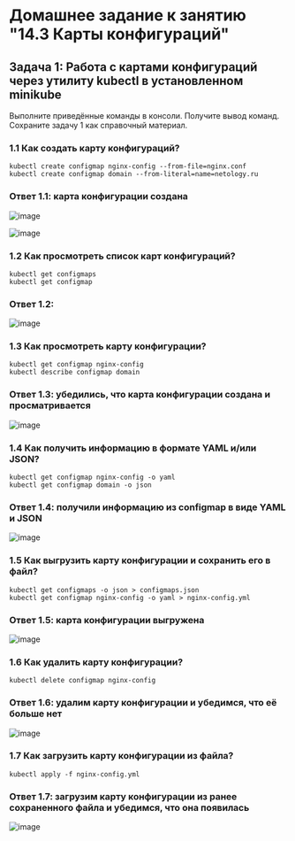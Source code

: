 # Домашнее задание к занятию "14.3 Карты конфигураций"

## Задача 1: Работа с картами конфигураций через утилиту kubectl в установленном minikube

Выполните приведённые команды в консоли. Получите вывод команд. Сохраните
задачу 1 как справочный материал.

### 1.1 Как создать карту конфигураций?

```
kubectl create configmap nginx-config --from-file=nginx.conf
kubectl create configmap domain --from-literal=name=netology.ru
```
### Ответ 1.1: карта конфигурации создана

![image](https://user-images.githubusercontent.com/92969676/202639704-4903b9b1-c090-48d0-aff6-6ce7f1d950f7.png)

![image](https://user-images.githubusercontent.com/92969676/202639766-215808fc-4879-4a2a-a7f5-08ba7b5d5fb8.png)


### 1.2 Как просмотреть список карт конфигураций?

```
kubectl get configmaps
kubectl get configmap
```
### Ответ 1.2: 

![image](https://user-images.githubusercontent.com/92969676/202639847-378ee203-5a33-4e10-9beb-3290542bea31.png)


### 1.3 Как просмотреть карту конфигурации?

```
kubectl get configmap nginx-config
kubectl describe configmap domain
```
### Ответ 1.3: убедились, что карта конфигурации создана и просматривается

![image](https://user-images.githubusercontent.com/92969676/202639924-a1cfa22a-23a4-4666-89d9-9150abf3ef95.png)

### 1.4 Как получить информацию в формате YAML и/или JSON?

```
kubectl get configmap nginx-config -o yaml
kubectl get configmap domain -o json
```
### Ответ 1.4: получили информацию из configmap в виде YAML и JSON

![image](https://user-images.githubusercontent.com/92969676/202640094-f83cbff9-ca59-44bc-824b-d046d27b796b.png)

### 1.5 Как выгрузить карту конфигурации и сохранить его в файл?

```
kubectl get configmaps -o json > configmaps.json
kubectl get configmap nginx-config -o yaml > nginx-config.yml
```
### Ответ 1.5: карта конфигурации выгружена

![image](https://user-images.githubusercontent.com/92969676/202640225-98a160fc-4675-4330-85e0-2b9fdd980ec8.png)


### 1.6 Как удалить карту конфигурации?

```
kubectl delete configmap nginx-config
```
### Ответ 1.6: удалим карту конфигурации и убедимся, что её больше нет

![image](https://user-images.githubusercontent.com/92969676/202640743-a64cba06-d6b7-4837-b6b5-1e7333856e51.png)

### 1.7 Как загрузить карту конфигурации из файла?

```
kubectl apply -f nginx-config.yml
```
### Ответ 1.7: загрузим карту конфигурации из ранее сохраненного файла и убедимся, что она появилась

![image](https://user-images.githubusercontent.com/92969676/202640870-a36f8ed6-b3a9-4682-a88a-e7d61e9bc5bc.png)

